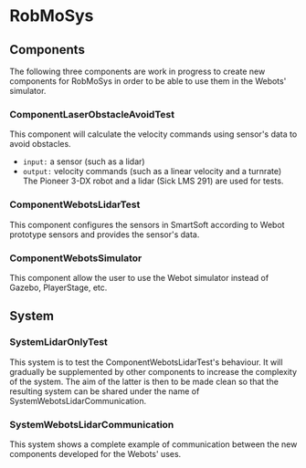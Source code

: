 # RobMoSys

## Components
The following three components are work in progress to create new components for RobMoSys in order to be able to use them in the Webots' simulator.

### ComponentLaserObstacleAvoidTest
This component will calculate the velocity commands using sensor's data to avoid obstacles.
* `input:` a sensor (such as a lidar)
* `output:` velocity commands (such as a linear velocity and a turnrate)
The Pioneer 3-DX robot and a lidar (Sick LMS 291) are used for tests.

### ComponentWebotsLidarTest
This component configures the sensors in SmartSoft according to Webot prototype sensors and provides the sensor's data.

### ComponentWebotsSimulator
This component allow the user to use the Webot simulator instead of Gazebo, PlayerStage, etc.



## System

### SystemLidarOnlyTest
This system is to test the ComponentWebotsLidarTest's behaviour.
It will gradually be supplemented by other components to increase the complexity of the system.
The aim of the latter is then to be made clean so that the resulting system can be shared under the name of SystemWebotsLidarCommunication.

### SystemWebotsLidarCommunication
This system shows a complete example of communication between the new components developed for the Webots' uses.
